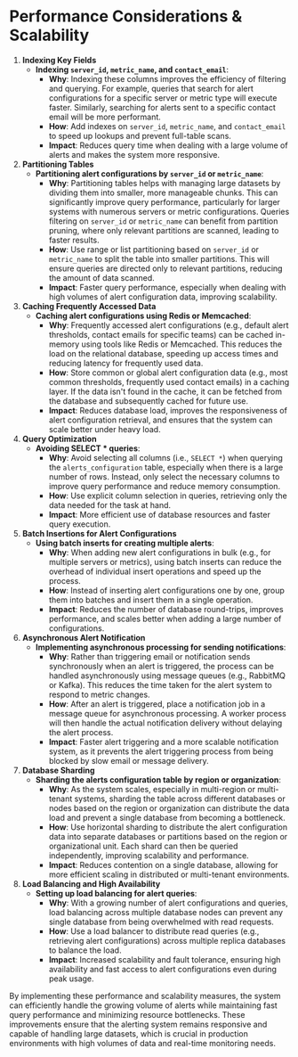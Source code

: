 # Performance Considerations & Scalability

1. **Indexing Key Fields**
    - **Indexing `server_id`, `metric_name`, and `contact_email`**:
        - **Why**: Indexing these columns improves the efficiency of filtering and querying. For example, queries that search for alert configurations for a specific server or metric type will execute faster. Similarly, searching for alerts sent to a specific contact email will be more performant.
        - **How**: Add indexes on `server_id`, `metric_name`, and `contact_email` to speed up lookups and prevent full-table scans.
        - **Impact**: Reduces query time when dealing with a large volume of alerts and makes the system more responsive.
2. **Partitioning Tables**
    - **Partitioning alert configurations by `server_id` or `metric_name`**:
        - **Why**: Partitioning tables helps with managing large datasets by dividing them into smaller, more manageable chunks. This can significantly improve query performance, particularly for larger systems with numerous servers or metric configurations. Queries filtering on `server_id` or `metric_name` can benefit from partition pruning, where only relevant partitions are scanned, leading to faster results.
        - **How**: Use range or list partitioning based on `server_id` or `metric_name` to split the table into smaller partitions. This will ensure queries are directed only to relevant partitions, reducing the amount of data scanned.
        - **Impact**: Faster query performance, especially when dealing with high volumes of alert configuration data, improving scalability.
3. **Caching Frequently Accessed Data**
    - **Caching alert configurations using Redis or Memcached**:
        - **Why**: Frequently accessed alert configurations (e.g., default alert thresholds, contact emails for specific teams) can be cached in-memory using tools like Redis or Memcached. This reduces the load on the relational database, speeding up access times and reducing latency for frequently used data.
        - **How**: Store common or global alert configuration data (e.g., most common thresholds, frequently used contact emails) in a caching layer. If the data isn't found in the cache, it can be fetched from the database and subsequently cached for future use.
        - **Impact**: Reduces database load, improves the responsiveness of alert configuration retrieval, and ensures that the system can scale better under heavy load.
4. **Query Optimization**
    - **Avoiding SELECT * queries**:
        - **Why**: Avoid selecting all columns (i.e., `SELECT *`) when querying the `alerts_configuration` table, especially when there is a large number of rows. Instead, only select the necessary columns to improve query performance and reduce memory consumption.
        - **How**: Use explicit column selection in queries, retrieving only the data needed for the task at hand.
        - **Impact**: More efficient use of database resources and faster query execution.
5. **Batch Insertions for Alert Configurations**
    - **Using batch inserts for creating multiple alerts**:
        - **Why**: When adding new alert configurations in bulk (e.g., for multiple servers or metrics), using batch inserts can reduce the overhead of individual insert operations and speed up the process.
        - **How**: Instead of inserting alert configurations one by one, group them into batches and insert them in a single operation.
        - **Impact**: Reduces the number of database round-trips, improves performance, and scales better when adding a large number of configurations.
6. **Asynchronous Alert Notification**
    - **Implementing asynchronous processing for sending notifications**:
        - **Why**: Rather than triggering email or notification sends synchronously when an alert is triggered, the process can be handled asynchronously using message queues (e.g., RabbitMQ or Kafka). This reduces the time taken for the alert system to respond to metric changes.
        - **How**: After an alert is triggered, place a notification job in a message queue for asynchronous processing. A worker process will then handle the actual notification delivery without delaying the alert process.
        - **Impact**: Faster alert triggering and a more scalable notification system, as it prevents the alert triggering process from being blocked by slow email or message delivery.
7. **Database Sharding**
    - **Sharding the alerts configuration table by region or organization**:
        - **Why**: As the system scales, especially in multi-region or multi-tenant systems, sharding the table across different databases or nodes based on the region or organization can distribute the data load and prevent a single database from becoming a bottleneck.
        - **How**: Use horizontal sharding to distribute the alert configuration data into separate databases or partitions based on the region or organizational unit. Each shard can then be queried independently, improving scalability and performance.
        - **Impact**: Reduces contention on a single database, allowing for more efficient scaling in distributed or multi-tenant environments.
8. **Load Balancing and High Availability**
    - **Setting up load balancing for alert queries**:
        - **Why**: With a growing number of alert configurations and queries, load balancing across multiple database nodes can prevent any single database from being overwhelmed with read requests.
        - **How**: Use a load balancer to distribute read queries (e.g., retrieving alert configurations) across multiple replica databases to balance the load.
        - **Impact**: Increased scalability and fault tolerance, ensuring high availability and fast access to alert configurations even during peak usage.

By implementing these performance and scalability measures, the system can efficiently handle the growing volume of alerts while maintaining fast query performance and minimizing resource bottlenecks. These improvements ensure that the alerting system remains responsive and capable of handling large datasets, which is crucial in production environments with high volumes of data and real-time monitoring needs.